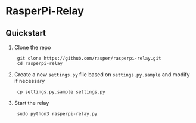 RasperPi-Relay
============

## Quickstart

1. Clone the repo

        git clone https://github.com/rasper/rasperpi-relay.git
        cd rasperpi-relay

2. Create a new `settings.py` file based on `settings.py.sample` and modify if necessary

        cp settings.py.sample settings.py

3. Start the relay

        sudo python3 rasperpi-relay.py

